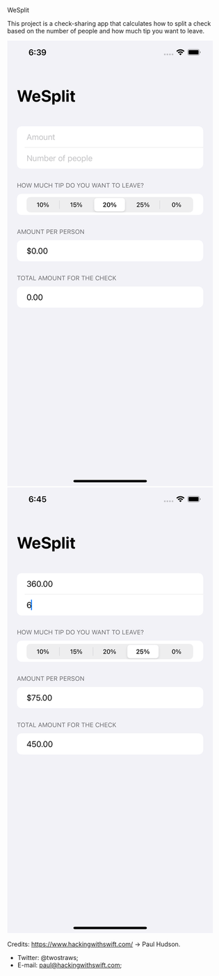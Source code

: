 WeSplit

This project is a check-sharing app that calculates how to split a check based on the number of people and how much tip you want to leave.

![alt text](https://github.com/danielgx11/100-Days-Of-SwiftUI-/blob/develop/WeSplit/Screenshots/weSplit.png)![alt text](https://github.com/danielgx11/100-Days-Of-SwiftUI-/blob/develop/WeSplit/Screenshots/weSplitCalculator.png)

Credits: https://www.hackingwithswift.com/ -> Paul Hudson.

- Twitter: @twostraws; 
- E-mail: paul@hackingwithswift.com;
